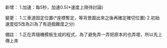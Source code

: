 新增：
  1.加速：每5秒，加速0.5(*速度上限待討論)


變更：
  1.三車道固定位置(*座標暫定，等背景圖出來之後再確定確切位置)
  2.初始速度從5改為2(為了有遊戲難度之分)

備註：
  1.正在弄隨機模板生成的程式，為了避免弄一弄把原本的也弄壞，所以先上傳上來
